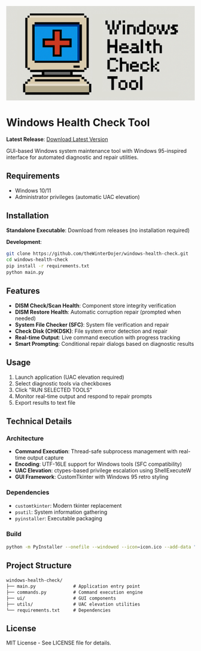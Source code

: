 ![Banner](https://github.com/theWinterDojer/Windows-health-check/blob/main/public/banner.png?raw=true)

# Windows Health Check Tool

**Latest Release**: [Download Latest Version](https://github.com/theWinterDojer/windows-health-check/releases/latest)

GUI-based Windows system maintenance tool with Windows 95-inspired interface for automated diagnostic and repair utilities.

## Requirements

- Windows 10/11
- Administrator privileges (automatic UAC elevation)

## Installation

**Standalone Executable**: Download from releases (no installation required)

**Development**:
```bash
git clone https://github.com/theWinterDojer/windows-health-check.git
cd windows-health-check
pip install -r requirements.txt
python main.py
```

## Features

- **DISM Check/Scan Health**: Component store integrity verification
- **DISM Restore Health**: Automatic corruption repair (prompted when needed)
- **System File Checker (SFC)**: System file verification and repair
- **Check Disk (CHKDSK)**: File system error detection and repair
- **Real-time Output**: Live command execution with progress tracking
- **Smart Prompting**: Conditional repair dialogs based on diagnostic results

## Usage

1. Launch application (UAC elevation required)
2. Select diagnostic tools via checkboxes
3. Click "RUN SELECTED TOOLS"
4. Monitor real-time output and respond to repair prompts
5. Export results to text file

## Technical Details

### Architecture
- **Command Execution**: Thread-safe subprocess management with real-time output capture
- **Encoding**: UTF-16LE support for Windows tools (SFC compatibility)
- **UAC Elevation**: ctypes-based privilege escalation using ShellExecuteW
- **GUI Framework**: CustomTkinter with Windows 95 retro styling

### Dependencies
- `customtkinter`: Modern tkinter replacement
- `psutil`: System information gathering
- `pyinstaller`: Executable packaging

### Build
```bash
python -m PyInstaller --onefile --windowed --icon=icon.ico --add-data "icon.ico;." main.py
```

## Project Structure

```
windows-health-check/
├── main.py              # Application entry point
├── commands.py          # Command execution engine
├── ui/                  # GUI components
├── utils/               # UAC elevation utilities
└── requirements.txt     # Dependencies
```

## License

MIT License - See LICENSE file for details.
